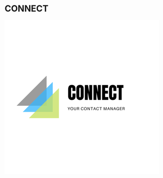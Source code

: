 # CONNECT

![CONNECT](https://github.com/perlasamanez/Small-Project/blob/master/images/connect-logo.png)
